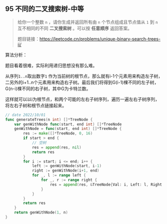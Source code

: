 ## 95 不同的二叉搜索树-中等

> 给你一个整数 `n` ，请你生成并返回所有由 `n` 个节点组成且节点值从 `1` 到 `n` 互不相同的不同 **二叉搜索树** 。可以按 **任意顺序** 返回答案。
>
>  题目链接：https://leetcode.cn/problems/unique-binary-search-trees-ii/



算法分析：

题目看着很难，实际利用递归思想没有那么难。

从序列`1..n`取出数字`1` 作为当前树的根节点，那么就有i-1个元素用来构造左子树，二另外的i+1..n个元素用来构造右子树。最后我们将得到G(i-1)棵不同的左子树，G(n-i)棵不同的右子树，其中G为卡特兰数。

这样就可以以i为根节点，和两个可能的左右子树序列，遍历一遍左右子树序列，将左右子树和根节点链接起来。

```go
// date 2022/10/01
func generateTrees(n int) []*TreeNode {
    var genWithNode func(start, end int) []*TreeNode
    genWithNode = func(start, end int) []*TreeNode {
        res := make([]*TreeNode, 0, 16)
        if start > end {
            // 空树
            res = append(res, nil)
            return res
        }
        for i := start; i <= end; i++ {
            left := genWithNode(start, i-1)
            right := genWithNode(i+1, end)
            for _, l := range left {
                for _, r := range right {
                    res = append(res, &TreeNode{Val: i, Left: l, Right: r})
                }
            }
        }
        return res
    }
    return genWithNode(1, n)
}
```

